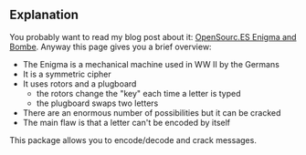 ## Explanation

You probably want to read my blog post about it: [OpenSourc.ES Enigma and Bombe](https://opensourc.es/blog/enigma-and-bombe).
Anyway this page gives you a brief overview:

- The Enigma is a mechanical machine used in WW II by the Germans
- It is a symmetric cipher
- It uses rotors and a plugboard
  - the rotors change the "key" each time a letter is typed
  - the plugboard swaps two letters
- There are an enormous number of possibilities but it can be cracked
- The main flaw is that a letter can't be encoded by itself

This package allows you to encode/decode and crack messages.
